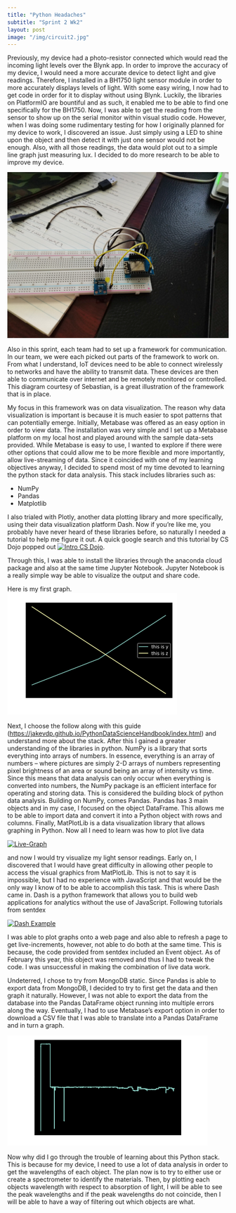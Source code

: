 ```yaml
---
title: "Python Headaches"
subtitle: "Sprint 2 Wk2"
layout: post
image: "/img/circuit2.jpg"
---
```


Previously, my device had a photo-resistor connected which would read the incoming light levels over the Blynk app. In order to improve the accuracy of my device, I would need a more accurate device to detect light and give readings. Therefore, I installed in a BH1750 light sensor module in order to more accurately displays levels of light. With some easy wiring, I now had to get code in order for it to display without using Blynk. Luckily, the libraries on PlatformIO are bountiful and as such, it enabled me to be able to find one specifically for the BH1750. Now, I was able to get the reading from the sensor to show up on the serial monitor within visual studio code. However, when I was doing some rudimentary testing for how I originally planned for my device to work, I discovered an issue. Just simply using a LED to shine upon the object and then detect it with just one sensor would not be enough. Also, with all those readings, the data would plot out to a simple line graph just measuring lux. I decided to do more research to be able to improve my device.

![Circuit Revised](/img/circuit2.jpg)

Also in this sprint, each team had to set up a framework for communication. In our team, we were each picked out parts of the framework to work on. From what I understand, IoT devices need to be able to connect wirelessly to networks and have the ability to transmit data. These devices are then able to communicate over internet and be remotely monitored or controlled. This diagram courtesy of Sebastian, is a great illustration of the framework that is in place.

My focus in this framework was on data visualization. The reason why data visualization is important is because it is much easier to spot patterns that can potentially emerge. Initially, Metabase was offered as an easy option in order to view data. The installation was very simple and I set up a Metabase platform on my local host and played around with the sample data-sets provided. While Metabase is easy to use, I wanted to explore if there were other options that could allow me to be more flexible and more importantly, allow live-streaming of data. Since it coincided with one of my learning objectives anyway, I decided to spend most of my time devoted to learning the python stack for data analysis. This stack includes libraries such as:
- NumPy
- Pandas
- Matplotlib

I also trialed with Plotly, another data plotting library and more specifically, using their data visualization platform Dash. Now if you’re like me, you probably have never heard of these libraries before, so naturally I needed a tutorial to help me figure it out. A quick google search and this tutorial by CS Dojo popped out [![Intro CS Dojo](http://img.youtube.com/vi/a9UrKTVEeZA/0.jpg)](http://www.youtube.com/watch?v=a9UrKTVEeZA). 

Through this, I was able to install the libraries through the anaconda cloud package and also at the same time Jupyter Notebook. Jupyter Notebook is a really simple way be able to visualize the output and share code.


Here is my first graph.
![First Graph](/img/graph1.png)

Next, I choose the follow along with this guide (https://jakevdp.github.io/PythonDataScienceHandbook/index.html)  and understand more about the stack. After this I gained a greater understanding of the libraries in python. NumPy is a library that sorts everything into arrays of numbers. In essence, everything is an array of numbers – where pictures are simply 2-D arrays of numbers representing pixel brightness of an area or sound being an array of intensity vs time. Since this means that data analysis can only occur when everything is converted into numbers, the NumPy package is an efficient interface for operating and storing data. This is considered the building block of python data analysis. Building on NumPy, comes Pandas. Pandas has 3 main objects and in my case, I focused on the object DataFrame. This allows me to be able to import data and convert it into a Python object with rows and columns. Finally, MatPlotLib is a data visualization library that allows graphing in Python. Now all I need to learn was how to plot live data 

[![Live-Graph](http://img.youtube.com/vi/ZmYPzESC5YY/0.jpg)](http://www.youtube.com/watch?v=ZmYPzESC5YY)

and now I would try visualize my light sensor readings. Early on, I discovered that I would have great difficulty in allowing other people to access the visual graphics from MatPlotLib. This is not to say it is impossible, but I had no experience with JavaScript and that would be the only way I know of to be able to accomplish this task. This is where Dash came in. Dash is a python framework that allows you to build web applications for analytics without the use of JavaScript. Following tutorials from sentdex 

[![Dash Example](http://img.youtube.com/vi/luixWRpp6Jo/0.jpg)](http://www.youtube.com/watch?v=luixWRpp6Jo)

I was able to plot graphs onto a web page and also able to refresh a page to get live-increments, however, not able to do both at the same time. This is because, the code provided from sentdex included an Event object. As of February this year, this object was removed and thus I had to tweak the code. I was unsuccessful in making the combination of live data work.


Undeterred, I chose to try from MongoDB static. Since Pandas is able to export data from MongoDB, I decided to try to first get the data and then graph it naturally. However, I was not able to export the data from the database into the Pandas DataFrame object running into multiple errors along the way. Eventually, I had to use Metabase’s export option in order to download a CSV file that I was able to translate into a Pandas DataFrame and in turn a graph.

![Light Sensor](/img/lightsensor.png)

Now why did I go through the trouble of learning about this Python stack. This is because for my device, I need to use a lot of data analysis in order to get the wavelengths of each object. The plan now is to try to either use or create a spectrometer to identify the materials. Then, by plotting each objects wavelength with respect to absorption of light, I will be able to see the peak wavelengths and if the peak wavelengths do not coincide, then I will be able to have a way of filtering out which objects are what.   


